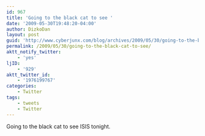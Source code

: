 ```yaml
---
id: 967
title: 'Going to the black cat to see '
date: '2009-05-30T19:48:20-04:00'
author: DizkoDan
layout: post
guid: 'http://www.cyberjunx.com/blog/archives/2009/05/30/going-to-the-black-cat-to-see/'
permalink: /2009/05/30/going-to-the-black-cat-to-see/
aktt_notify_twitter:
    - 'yes'
ljID:
    - '929'
aktt_twitter_id:
    - '1976199767'
categories:
    - Twitter
tags:
    - tweets
    - Twitter
---
```


Going to the black cat to see ISIS tonight.